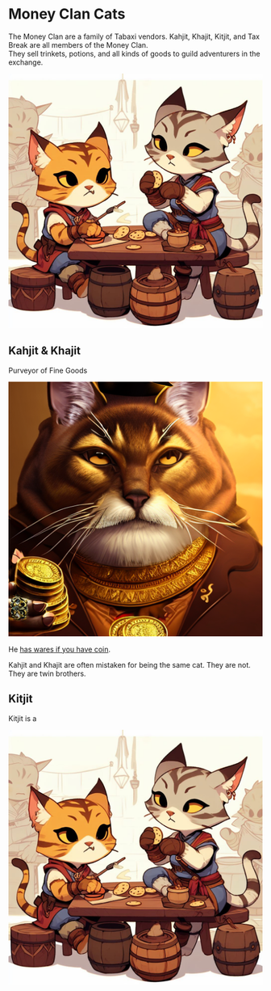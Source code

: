 # Money Clan Cats

The Money Clan are a family of Tabaxi vendors.
Kahjit, Khajit, Kitjit, and Tax Break are all members of the Money Clan.  
They sell trinkets, potions, and all kinds of goods to guild adventurers in the exchange. 

![Money Clan](moneyclan.jpg)

## Kahjit & Khajit

Purveyor of Fine Goods

![Khajit](Khajit.png)

He [has wares if you have coin](https://youtu.be/LQvsA8uduGA?t=1).

Kahjit and Khajit are often mistaken for being the same cat. They are not. They are twin brothers.

## Kitjit

Kitjit is a 

![Money Clan](moneyclan.jpg)



